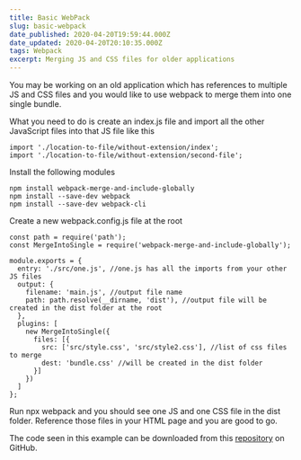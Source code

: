 ```yaml
---
title: Basic WebPack
slug: basic-webpack
date_published: 2020-04-20T19:59:44.000Z
date_updated: 2020-04-20T20:10:35.000Z
tags: Webpack
excerpt: Merging JS and CSS files for older applications
---
```


You may be working on an old application which has references to multiple JS and CSS files and you would like to use webpack to merge them into one single bundle. 

What you need to do is create an index.js file and import all the other JavaScript files into that JS file like this

    import './location-to-file/without-extension/index';
    import './location-to-file/without-extension/second-file';

Install the following modules

    npm install webpack-merge-and-include-globally
    npm install --save-dev webpack
    npm install --save-dev webpack-cli

Create a new webpack.config.js file at the root

    const path = require('path');
    const MergeIntoSingle = require('webpack-merge-and-include-globally');
    
    module.exports = {
      entry: './src/one.js', //one.js has all the imports from your other JS files
      output: {
        filename: 'main.js', //output file name
        path: path.resolve(__dirname, 'dist'), //output file will be created in the dist folder at the root
      },
      plugins: [
        new MergeIntoSingle({
          files: [{
            src: ['src/style.css', 'src/style2.css'], //list of css files to merge
            dest: 'bundle.css' //will be created in the dist folder
          }]
        })
      ]
    };

Run npx webpack and you should see one JS and one CSS file in the dist folder. Reference those files in your HTML page and you are good to go.

The code seen in this example can be downloaded from this [repository](https://github.com/iJKTen/basic-webpack) on GitHub.
